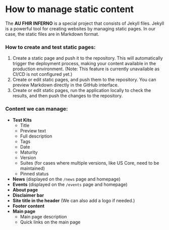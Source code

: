 # How to manage static content

The **AU FHIR INFERNO** is a special project that consists of Jekyll files. Jekyll is a powerful tool for creating websites by managing static pages. In our case, the static files are in Markdown format.

### How to create and test static pages:
1. Create a static page and push it to the repository. This will automatically trigger the deployment process, making your content available in the production environment. (Note: This feature is currently unavailable as CI/CD is not configured yet.)
2. Create or edit static pages, and push them to the repository. You can preview Markdown directly in the GitHub interface.
3. Create or edit static pages, run the application locally to check the results, and then push the changes to the repository.

### Content we can manage:
* **Test Kits**
  * Title
  * Preview text
  * Full description
  * Tags
  * Date
  * Maturity
  * Version
  * Suites (for cases where multiple versions, like US Core, need to be maintained)
  * Pinned status
* **News** (displayed on the `/news` page and homepage)
* **Events** (displayed on the `/events` page and homepage)
* **About page**
* **Disclaimer bar**
* **Site title in the header** (We can also add a logo if needed.)
* **Footer content**
* **Main page**
  * Main page description
  * Quick links on the main page
